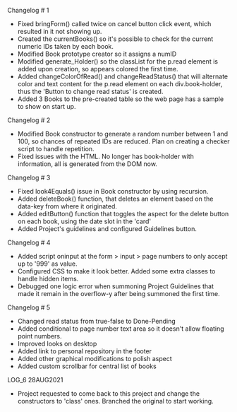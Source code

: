 Changelog # 1
- Fixed bringForm() called twice on cancel button click event, which resulted in it not showing up.
- Created the currentBooks() so it's possible to check for the current numeric IDs taken by each book.
- Modified Book prototype creator so it assigns a numID
- Modified generate_Holder() so the classList for the p.read element is added upon creation, so appears colored the first time.
- Added changeColorOfRead() and changeReadStatus() that will alternate color and text content for the p.read element on each div.book-holder, thus the 'Button to change read status' is created.
- Added 3 Books to the pre-created table so the web page has a sample to show on start up.

Changelog # 2

- Modified Book constructor to generate a random number between 1 and 100, so chances of repeated IDs are reduced. Plan on creating a checker script to handle repetition.
- Fixed issues with the HTML. No longer has book-holder with information, all is generated from the DOM now.

Changelog # 3
- Fixed look4Equals() issue in Book constructor by using recursion.
- Added deleteBook() function, that deletes an element based on the data-key from where it originated.
- Added editButton() function that toggles the aspect for the delete button on each book, using the date slot in the 'card'
- Added Project's guidelines and configured Guidelines button.

Changelog # 4
- Added script oninput at the form > input > page numbers to only accept up to '999' as value.
- Configured CSS to make it look better. Added some extra classes to handle hidden items.
- Debugged one logic error when summoning Project Guidelines that made it remain in the overflow-y after being summoned the first time.

Changelog # 5
- Changed read status from true-false to Done-Pending
- Added conditional to page number text area so it doesn't allow floating point numbers.
- Improved looks on desktop
- Added link to personal repository in the footer
- Added other graphical modifications to polish aspect
- Added custom scrollbar for central list of books

LOG_6 28AUG2021
- Project requested to come back to this project and change the constructors to 'class' ones. Branched the original to start working.